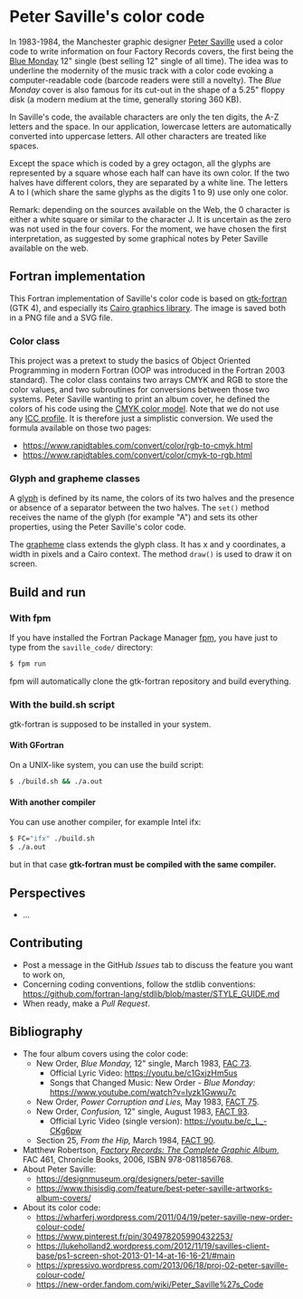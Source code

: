 # Peter Saville's color code

In 1983-1984, the Manchester graphic designer [Peter Saville](https://en.wikipedia.org/wiki/Peter_Saville_(graphic_designer)) used a color code to write information on four Factory Records covers, the first being the [Blue Monday](https://www.youtube.com/watch?v=c1GxjzHm5us) 12" single (best selling 12" single of all time). The idea was to underline the modernity of the music track with a color code evoking a computer-readable code (barcode readers were still a novelty). The *Blue Monday* cover is also famous for its cut-out in the shape of a 5.25" floppy disk (a modern medium at the time, generally storing 360 KB).

In Saville's code, the available characters are only the ten digits, the A-Z letters and the space. In our application, lowercase letters are automatically converted into uppercase letters. All other characters are treated like spaces.

Except the space which is coded by a grey octagon, all the glyphs are represented by a square whose each half can have its own color. If the two halves have different colors, they are separated by a white line. The letters A to I (which share the same glyphs as the digits 1 to 9) use only one color.

Remark: depending on the sources available on the Web, the 0 character is either a white square or similar to the character J. It is uncertain as the zero was not used in the four covers. For the moment, we have chosen the first interpretation, as suggested by some graphical notes by Peter Saville available on the web.


## Fortran implementation

This Fortran implementation of Saville's color code is based on [gtk-fortran](https://github.com/vmagnin/gtk-fortran/wiki) (GTK 4), and especially its [Cairo graphics library](https://www.cairographics.org/). The image is saved both in a PNG file and a SVG file.

### Color class

This project was a pretext to study the basics of Object Oriented Programming in modern Fortran (OOP was introduced in the Fortran 2003 standard). The color class contains two arrays CMYK and RGB to store the color values, and two subroutines for conversions between those two systems. Peter Saville wanting to print an album cover, he defined the colors of his code using the [CMYK color model](https://en.wikipedia.org/wiki/CMYK_color_model).
Note that we do not use any [ICC profile](https://en.wikipedia.org/wiki/ICC_profile). It is therefore just a simplistic conversion. We used the formula available on those two pages:

* https://www.rapidtables.com/convert/color/rgb-to-cmyk.html
* https://www.rapidtables.com/convert/color/cmyk-to-rgb.html

### Glyph and grapheme classes

A [glyph](https://en.wikipedia.org/wiki/Glyph) is defined by its name, the colors of its two halves and the presence or absence of a separator between the two halves. The `set()` method receives the name of the glyph (for example "A") and sets its other properties, using the Peter Saville's color code.
 
The [grapheme](https://en.wikipedia.org/wiki/Grapheme) class extends the glyph class. It has x and y coordinates, a width in pixels and a Cairo context. The method `draw()` is used to draw it on screen.


## Build and run

### With fpm

If you have installed the Fortran Package Manager [fpm](https://fpm.fortran-lang.org/), you have just to type from the `saville_code/` directory:

```bash
$ fpm run
```

fpm will automatically clone the gtk-fortran repository and build everything.

### With the build.sh script

gtk-fortran is supposed to be installed in your system.

#### With GFortran

On a UNIX-like system, you can use the build script:

```bash
$ ./build.sh && ./a.out
```

#### With another compiler

You can use another compiler, for example Intel ifx:

```bash
$ FC="ifx" ./build.sh
$ ./a.out
```
but in that case **gtk-fortran must be compiled with the same compiler.**

## Perspectives

* ...

## Contributing

* Post a message in the GitHub *Issues* tab to discuss the feature you want to work on,
* Concerning coding conventions, follow the stdlib conventions:
https://github.com/fortran-lang/stdlib/blob/master/STYLE_GUIDE.md
* When ready, make a *Pull Request*.


## Bibliography
* The four album covers using the color code:
  - New Order, *Blue Monday,* 12" single, March 1983, [FAC 73](https://factoryrecords.org/cerysmatic/fac73.php).
    - Official Lyric Video: https://youtu.be/c1GxjzHm5us
    - Songs that Changed Music: New Order - *Blue Monday:* https://www.youtube.com/watch?v=Iyzk1Gwwu7c
  - New Order, *Power Corruption and Lies,* May 1983, [FACT 75](https://factoryrecords.org/cerysmatic/fact75.php).
  - New Order, *Confusion,* 12" single, August 1983, [FACT 93](https://factoryrecords.org/cerysmatic/fac93.php).
    - Official Lyric Video (single version): https://youtu.be/c_L_-CKg6pw
  - Section 25, *From the Hip,* March 1984, [FACT 90](https://factoryrecords.org/cerysmatic/fact90c.php).
* Matthew Robertson, [_Factory Records: The Complete Graphic Album_](https://factoryrecords.org/cerysmatic/fac461_factory_records_the_complete_graphic_album.php), FAC 461, Chronicle Books, 2006,  ISBN‎ 978-0811856768.
* About Peter Saville:
  - https://designmuseum.org/designers/peter-saville
  - https://www.thisisdig.com/feature/best-peter-saville-artworks-album-covers/
* About its color code:
  - https://wharferj.wordpress.com/2011/04/19/peter-saville-new-order-colour-code/
  - https://www.pinterest.fr/pin/304978205990432253/
  - https://lukeholland2.wordpress.com/2012/11/19/savilles-client-base/ps1-screen-shot-2013-01-14-at-16-16-21/#main
  - https://xpressivo.wordpress.com/2013/06/18/proj-02-peter-saville-colour-code/
  - https://new-order.fandom.com/wiki/Peter_Saville%27s_Code
